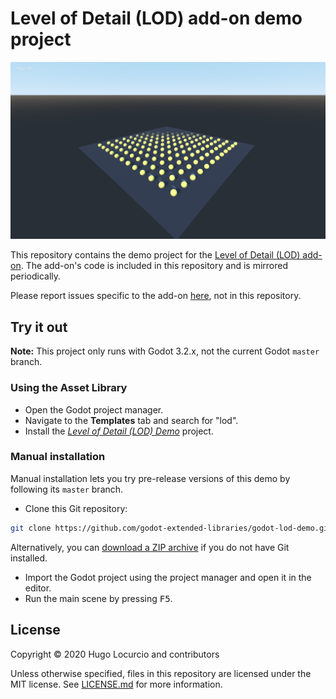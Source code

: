 # Level of Detail (LOD) add-on demo project

![Screenshot](https://raw.githubusercontent.com/Calinou/media/master/godot-lod-demo/screenshot.png)

This repository contains the demo project for the
[Level of Detail (LOD) add-on](https://github.com/godot-extended-libraries/godot-lod).
The add-on's code is included in this repository and is mirrored periodically.

Please report issues specific to the add-on
[here](https://github.com/godot-extended-libraries/godot-lod), not in this repository.

## Try it out

**Note:** This project only runs with Godot 3.2.x, not the current Godot `master` branch.

### Using the Asset Library

- Open the Godot project manager.
- Navigate to the **Templates** tab and search for "lod".
- Install the [*Level of Detail (LOD) Demo*](https://godotengine.org/asset-library/asset/730) project.

### Manual installation

Manual installation lets you try pre-release versions of this demo by following its
`master` branch.

- Clone this Git repository:

```bash
git clone https://github.com/godot-extended-libraries/godot-lod-demo.git
```

Alternatively, you can
[download a ZIP archive](https://github.com/godot-extended-libraries/godot-lod-demo/archive/master.zip)
if you do not have Git installed.

- Import the Godot project using the project manager and open it in the editor.
- Run the main scene by pressing <kbd>F5</kbd>.

## License

Copyright © 2020 Hugo Locurcio and contributors

Unless otherwise specified, files in this repository are licensed under the
MIT license. See [LICENSE.md](LICENSE.md) for more information.
